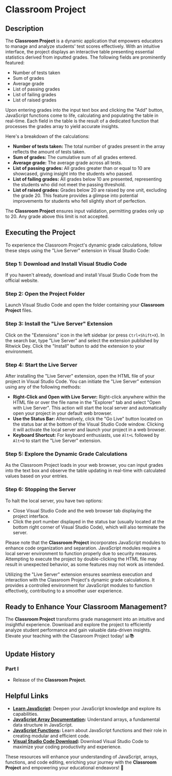 # Classroom Project

## Description
The **Classroom Project** is a dynamic application that empowers educators to manage and analyze students' test scores effectively. With an intuitive interface, the project displays an interactive table presenting essential statistics derived from inputted grades. The following fields are prominently featured:

* Number of tests taken
* Sum of grades
* Average grade
* List of passing grades
* List of failing grades
* List of raised grades

Upon entering grades into the input text box and clicking the "Add" button, JavaScript functions come to life, calculating and populating the table in real-time. Each field in the table is the result of a dedicated function that processes the grades array to yield accurate insights.

Here's a breakdown of the calculations:
* **Number of tests taken:** The total number of grades present in the array reflects the amount of tests taken.
* **Sum of grades:** The cumulative sum of all grades entered.
* **Average grade:** The average grade across all tests.
* **List of passing grades:** All grades greater than or equal to 10 are showcased, giving insight into the students who passed.
* **List of failing grades:** All grades below 10 are presented, representing the students who did not meet the passing threshold.
* **List of raised grades:** Grades below 20 are raised by one unit, excluding the grade 20. This feature provides a glimpse into potential improvements for students who fell slightly short of perfection.

The **Classroom Project** ensures input validation, permitting grades only up to 20. Any grade above this limit is not accepted.

## Executing the Project
To experience the Classroom Project's dynamic grade calculations, follow these steps using the "Live Server" extension in Visual Studio Code:

### Step 1: Download and Install Visual Studio Code
If you haven't already, download and install Visual Studio Code from the official website.

### Step 2: Open the Project Folder
Launch Visual Studio Code and open the folder containing your **Classroom Project** files.

### Step 3: Install the "Live Server" Extension
Click on the "Extensions" icon in the left sidebar (or press `Ctrl+Shift+X`). In the search bar, type "Live Server" and select the extension published by Ritwick Dey. Click the "Install" button to add the extension to your environment.

### Step 4: Start the Live Server
After installing the "Live Server" extension, open the HTML file of your project in Visual Studio Code. You can initiate the "Live Server" extension using any of the following methods:

* **Right-Click and Open with Live Server:** Right-click anywhere within the HTML file or over the file name in the "Explorer" tab and select "Open with Live Server". This action will start the local server and automatically open your project in your default web browser.
* **Use the Status Bar:** Alternatively, click the "Go Live" button located on the status bar at the bottom of the Visual Studio Code window. Clicking it will activate the local server and launch your project in a web browser.
* **Keyboard Shortcut:** For keyboard enthusiasts, use `Alt+L` followed by `Alt+O` to start the "Live Server" extension.

### Step 5: Explore the Dynamic Grade Calculations
As the Classroom Project loads in your web browser, you can input grades into the text box and observe the table updating in real-time with calculated values based on your entries.

### Step 6: Stopping the Server
To halt the local server, you have two options:
* Close Visual Studio Code and the web browser tab displaying the project interface.
* Click the port number displayed in the status bar (usually located at the bottom right corner of Visual Studio Code), which will also terminate the server.

Please note that the **Classroom Project** incorporates JavaScript modules to enhance code organization and separation. JavaScript modules require a local server environment to function properly due to security measures. Attempting to execute the project by double-clicking the HTML file may result in unexpected behavior, as some features may not work as intended.

Utilizing the "Live Server" extension ensures seamless execution and interaction with the Classroom Project's dynamic grade calculations. It provides a controlled environment for JavaScript modules to function effectively, contributing to a smoother user experience.

## Ready to Enhance Your Classroom Management?
The **Classroom Project** transforms grade management into an intuitive and insightful experience. Download and explore the project to efficiently analyze student performance and gain valuable data-driven insights. Elevate your teaching with the Classroom Project today! 📊📚

## Update History

### Part I
* Release of the **Classroom Project**.

## Helpful Links
* **[Learn JavaScript](https://www.learnjavascript.com/):** Deepen your JavaScript knowledge and explore its capabilities.
* **[JavaScript Array Documentation](https://developer.mozilla.org/en-US/docs/Web/JavaScript/Reference/Global_Objects/Array):** Understand arrays, a fundamental data structure in JavaScript.
* **[JavaScript Functions](https://developer.mozilla.org/en-US/docs/Web/JavaScript/Guide/Functions):** Learn about JavaScript functions and their role in creating modular and efficient code.
* **[Visual Studio Code Download](https://code.visualstudio.com/):** Download Visual Studio Code to maximize your coding productivity and experience.

These resources will enhance your understanding of JavaScript, arrays, functions, and code editing, enriching your journey with the **Classroom Project** and empowering your educational endeavors! 🌟
